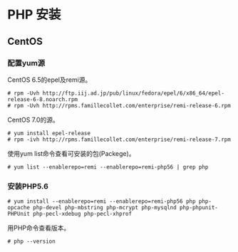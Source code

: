 # PHP 安装

## CentOS

### 配置yum源

CentOS 6.5的epel及remi源。

```shell
# rpm -Uvh http://ftp.iij.ad.jp/pub/linux/fedora/epel/6/x86_64/epel-release-6-8.noarch.rpm
# rpm -Uvh http://rpms.famillecollet.com/enterprise/remi-release-6.rpm
```

CentOS 7.0的源。

```shell
# yum install epel-release
# rpm -ivh http://rpms.famillecollet.com/enterprise/remi-release-7.rpm
```

使用yum list命令查看可安装的包(Packege)。

```shell
# yum list --enablerepo=remi --enablerepo=remi-php56 | grep php
```

### 安装PHP5.6

```shell
# yum install --enablerepo=remi --enablerepo=remi-php56 php php-opcache php-devel php-mbstring php-mcrypt php-mysqlnd php-phpunit-PHPUnit php-pecl-xdebug php-pecl-xhprof
```

用PHP命令查看版本。

```shell
# php --version
```

